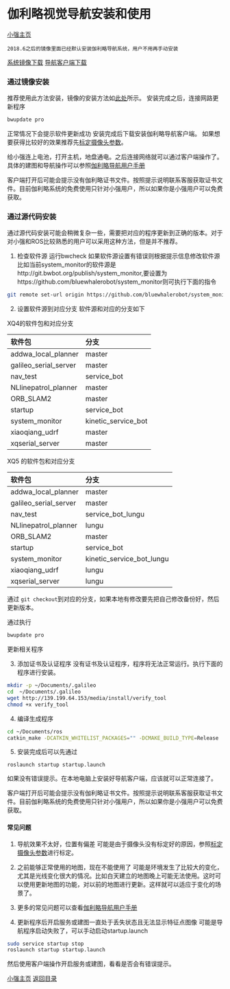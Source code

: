 # 伽利略视觉导航安装和使用<br>
[小强主页](https://www.bwbot.org/products/xiaoqiang-4-pro)

`2018.6之后的镜像里面已经默认安装伽利略导航系统，用户不用再手动安装`

[系统镜像下载](http://139.199.64.153/static/xq_os_v2.0.4_2018-6-14.iso)
[导航客户端下载](http://139.199.64.153/media/install/%E4%BC%BD%E5%88%A9%E7%95%A5%E5%AF%BC%E8%88%AA%E5%AE%A2%E6%88%B7%E7%AB%AF%E5%AE%89%E8%A3%85%E7%A8%8B%E5%BA%8F.exe)
### 通过镜像安装
推荐使用此方法安装，镜像的安装方法如[此处](https://community.bwbot.org/topic/232)所示。
安装完成之后，连接网路更新程序
```bash
bwupdate pro
```
正常情况下会提示软件更新成功
安装完成后下载安装伽利略导航客户端。
如果想要获得比较好的效果推荐先[标定摄像头参数](https://community.bwbot.org/topic/486/%E5%A6%82%E4%BD%95%E6%A0%87%E5%AE%9A%E5%8D%95%E7%9B%AE%E6%91%84%E5%83%8F%E5%A4%B4)。

给小强连上电池，打开主机，地盘通电。之后连接网络就可以通过客户端操作了。
具体的建图和导航操作可以参照[伽利略导航用户手册](https://doc.bwbot.org/books-online/galileo-servicebot-doc/remote.html#start)

客户端打开后可能会提示没有伽利略证书文件。按照提示说明联系客服获取证书文件。目前伽利略系统的免费使用只针对小强用户，所以如果你是小强用户可以免费获取。

### 通过源代码安装
通过源代码安装可能会稍微复杂一些，需要把对应的程序更新到正确的版本。对于对小强和ROS比较熟悉的用户可以采用这种方法，但是并不推荐。
1. 检查软件源
运行bwcheck
如果软件源设置有错误则根据提示信息修改软件源
比如当前system_monitor的软件源是http://git.bwbot.org/publish/system_monitor,要设置为https://github.com/bluewhalerobot/system_monitor则可执行下面的指令

```bash
git remote set-url origin https://github.com/bluewhalerobot/system_monitor
```
2. 设置软件源到对应分支
软件源和对应的分支如下

XQ4的软件包和对应分支

|软件包|分支|
|:--|:--|
|addwa_local_planner|master|
|galileo_serial_server|master|
|nav_test|service_bot|
|NLlinepatrol_planner|master|
|ORB_SLAM2|master|
|startup|service_bot|
|system_monitor|kinetic_service_bot|
|xiaoqiang_udrf|master|
|xqserial_server|master|

XQ5 的软件包和对应分支

|软件包|分支|
|:--|:--|
|addwa_local_planner|master|
|galileo_serial_server|master|
|nav_test|service_bot_lungu|
|NLlinepatrol_planner|lungu|
|ORB_SLAM2|master|
|startup|service_bot|
|system_monitor|kinetic_service_bot_lungu|
|xiaoqiang_udrf|lungu|
|xqserial_server|lungu|


通过 `git checkout`到对应的分支，如果本地有修改要先把自己修改备份好，然后更新版本。

通过执行
```bash
bwupdate pro
```
更新相关程序

3. 添加证书及认证程序
没有证书及认证程序，程序将无法正常运行。执行下面的程序进行安装。
```bash
mkdir -p ~/Documents/.galileo
cd  ~/Documents/.galileo
wget http://139.199.64.153/media/install/verify_tool
chmod +x verify_tool
```

4. 编译生成程序
```bash
cd ~/Documents/ros
catkin_make -DCATKIN_WHITELIST_PACKAGES="" -DCMAKE_BUILD_TYPE=Release
```
5. 安装完成后可以先通过
```
roslaunch startup startup.launch
```
如果没有错误提示。在本地电脑上安装好导航客户端，应该就可以正常连接了。

客户端打开后可能会提示没有伽利略证书文件。按照提示说明联系客服获取证书文件。目前伽利略系统的免费使用只针对小强用户，所以如果你是小强用户可以免费获取。

#### 常见问题
1. 导航效果不太好，位置有偏差
可能是由于摄像头没有标定好的原因，参照[标定摄像头参数](https://community.bwbot.org/topic/486/%E5%A6%82%E4%BD%95%E6%A0%87%E5%AE%9A%E5%8D%95%E7%9B%AE%E6%91%84%E5%83%8F%E5%A4%B4)进行标定。

2. 之前能够正常使用的地图，现在不能使用了
可能是环境发生了比较大的变化，尤其是光线变化很大的情况。比如白天建立的地图晚上可能无法使用。这时可以使用更新地图的功能，对以前的地图进行更新。这样就可以适应于变化的场景了。

3. 更多的常见问题可以查看[伽利略导航用户手册](https://doc.bwbot.org/books-online/galileo-servicebot-doc/faq.html#start)

4. 更新程序后开启服务或建图一直处于丢失状态且无法显示特征点图像
可能是导航程序启动失败了，可以手动启动startup.launch
```bash
sudo service startup stop
roslaunch startup startup.launch
```
然后使用客户端操作开启服务或建图，看看是否会有错误提示。

[小强主页](https://www.bwbot.org/products/xiaoqiang-4-pro)
[返回目录](https://community.bwbot.org/topic/110)
